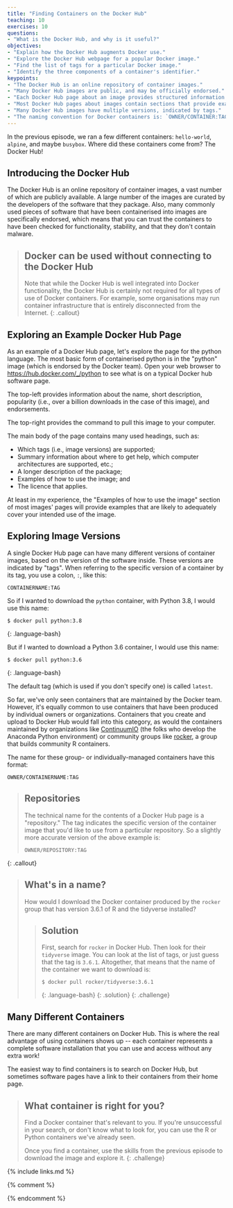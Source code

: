 ```yaml
---
title: "Finding Containers on the Docker Hub"
teaching: 10
exercises: 10
questions:
- "What is the Docker Hub, and why is it useful?"
objectives:
- "Explain how the Docker Hub augments Docker use."
- "Explore the Docker Hub webpage for a popular Docker image."
- "Find the list of tags for a particular Docker image."
- "Identify the three components of a container's identifier."
keypoints:
- "The Docker Hub is an online repository of container images."
- "Many Docker Hub images are public, and may be officially endorsed."
- "Each Docker Hub page about an image provides structured information and subheadings"
- "Most Docker Hub pages about images contain sections that provide examples of how to use those images."
- "Many Docker Hub images have multiple versions, indicated by tags."
- "The naming convention for Docker containers is: `OWNER/CONTAINER:TAG`"
---
```


In the previous episode, we ran a few different containers: `hello-world`, `alpine`,
and maybe `busybox`. Where did these containers come from?  The Docker Hub!

## Introducing the Docker Hub

The Docker Hub is an online repository of container images, a vast number of which are publicly available. A large number of the images are curated by the developers of the software that they package. Also, many commonly used pieces of software that have been containerised into images are specifically endorsed, which means that you can trust the containers to have been checked for functionality, stability, and that they don't contain malware.

> ## Docker can be used without connecting to the Docker Hub
>
> Note that while the Docker Hub is well integrated into Docker functionality, the Docker Hub is certainly not required for all types of use of Docker containers. For example, some organisations may run container infrastructure that is entirely disconnected from the Internet.
{: .callout}

## Exploring an Example Docker Hub Page

As an example of a Docker Hub page, let's explore the page for the python language. The most basic form of containerised python is in the "python" image (which is endorsed by the Docker team). Open your web browser to <https://hub.docker.com/_/python> to see what is on a typical Docker hub software page.

The top-left provides information about the name, short description, popularity (i.e., over a billion downloads in the case of this image), and endorsements.

The top-right provides the command to pull this image to your computer.

The main body of the page contains many used headings, such as:
- Which tags (i.e., image versions) are supported;
- Summary information about where to get help, which computer architectures are supported, etc.;
- A longer description of the package;
- Examples of how to use the image; and
- The licence that applies.

At least in my experience, the "Examples of how to use the image" section of most images' pages will provide examples that are likely to adequately cover your intended use of the image.

## Exploring Image Versions

A single Docker Hub page can have many different versions of container images,
based on the version of the software inside.  These
versions are indicated by "tags". When referring to the specific version of a container
by its tag, you use a colon, `:`, like this:

```
CONTAINERNAME:TAG
```

So if I wanted to download the `python` container, with Python 3.8, I would use this name:

```
$ docker pull python:3.8
```
{: .language-bash}

But if I wanted to download a Python 3.6 container, I would use this name:

```
$ docker pull python:3.6
```
{: .language-bash}

The default tag (which is used if you don't specify one) is called `latest`.

So far, we've only seen containers that are maintained by the Docker team. However,
it's equally common to use containers that have been produced by individual owners
or organizations. Containers that you create and upload to Docker Hub would fall
into this category, as would the containers maintained by organizations like
[ContinuumIO](https://hub.docker.com/u/continuumio) (the folks who develop the Anaconda Python environment) or community
groups like [rocker](https://hub.docker.com/u/rocker), a group that builds community R containers.

The name for these group- or individually-managed containers have this format:

```
OWNER/CONTAINERNAME:TAG
```

> ## Repositories
>
> The technical name for the contents of a Docker Hub page is a "repository."
> The tag indicates the specific version of the container image that you'd like
> to use from a particular repository. So a slightly more accurate version of
> the above example is:
>
> ```
> OWNER/REPOSITORY:TAG
> ```
{: .callout}

> ## What's in a name?
>
> How would I download the Docker container produced by the `rocker` group that
> has version 3.6.1 of R and the tidyverse installed?
>
> > ## Solution
> >
> > First, search for `rocker` in Docker Hub. Then look for their `tidyverse` image.
> > You can look at the list of tags, or just guess that the tag is `3.6.1`. Altogether,
> > that means that the name of the container we want to download is:
> >
> > ~~~
> > $ docker pull rocker/tidyverse:3.6.1
> > ~~~
> > {: .language-bash}
> {: .solution}
{: .challenge}

## Many Different Containers

There are many different containers on Docker Hub. This is where the real advantage
of using containers shows up -- each container represents a complete software
installation that you can use and access without any extra work!

The easiest way to find containers is to search on Docker Hub, but sometimes
software pages have a link to their containers from their home page.

> ## What container is right for you?
>
> Find a Docker container that's relevant to you. If you're unsuccessful in your search,
> or don't know what to look for, you can use the R or Python containers we've
> already seen.
>
> Once you find a container, use the skills from the previous episode to download
> the image and explore it.
{: .challenge}

{% include links.md %}

{% comment %}
<!--  LocalWords:  keypoints links.md endcomment
 -->
{% endcomment %}
